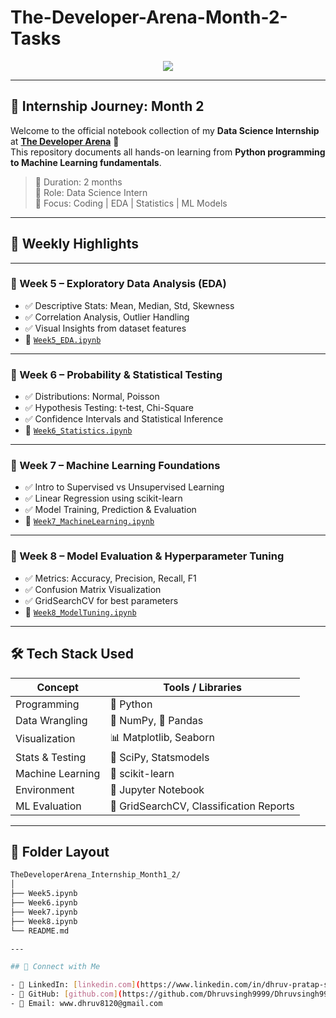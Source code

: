 # The-Developer-Arena-Month-2-Tasks
<p align="center">
  <img src="https://img.shields.io/badge/THE%20DEVELOPER%20ARENA-MONTH%202%20INTERNSHIP-blueviolet?style=for-the-badge&logo=python&logoColor=white" />
</p>

---

## 🚀 Internship Journey: Month 2

Welcome to the official notebook collection of my **Data Science Internship** at [**The Developer Arena**](https://thedeveloperarena.tech/) 🚀  
This repository documents all hands-on learning from **Python programming to Machine Learning fundamentals**.

> 📅 Duration: 2 months  
> 💼 Role: Data Science Intern  
> 📍 Focus: Coding | EDA | Statistics | ML Models

---

## 📆 Weekly Highlights
---

### 🔹 Week 5 – Exploratory Data Analysis (EDA)
- ✅ Descriptive Stats: Mean, Median, Std, Skewness
- ✅ Correlation Analysis, Outlier Handling
- ✅ Visual Insights from dataset features
- 📁 [`Week5_EDA.ipynb`](./Week5.ipynb)

---

### 🔹 Week 6 – Probability & Statistical Testing
- ✅ Distributions: Normal, Poisson
- ✅ Hypothesis Testing: t-test, Chi-Square
- ✅ Confidence Intervals and Statistical Inference
- 📁 [`Week6_Statistics.ipynb`](./Week6.ipynb)

---

### 🔹 Week 7 – Machine Learning Foundations
- ✅ Intro to Supervised vs Unsupervised Learning
- ✅ Linear Regression using scikit-learn
- ✅ Model Training, Prediction & Evaluation
- 📁 [`Week7_MachineLearning.ipynb`](./Week7.ipynb)

---

### 🔹 Week 8 – Model Evaluation & Hyperparameter Tuning
- ✅ Metrics: Accuracy, Precision, Recall, F1
- ✅ Confusion Matrix Visualization
- ✅ GridSearchCV for best parameters
- 📁 [`Week8_ModelTuning.ipynb`](./Week8.ipynb)

---

## 🛠️ Tech Stack Used

| Concept               | Tools / Libraries                        |
|-----------------------|------------------------------------------|
| Programming           | 🐍 Python                                |
| Data Wrangling        | 🔢 NumPy, 🐼 Pandas                       |
| Visualization         | 📊 Matplotlib, Seaborn                   |
| Stats & Testing       | 🧪 SciPy, Statsmodels                    |
| Machine Learning      | 🤖 scikit-learn                          |
| Environment           | 📓 Jupyter Notebook                      |
| ML Evaluation         | 🎯 GridSearchCV, Classification Reports  |

---

## 🧱 Folder Layout

```bash
TheDeveloperArena_Internship_Month1_2/
│
├── Week5.ipynb
├── Week6.ipynb
├── Week7.ipynb
├── Week8.ipynb
└── README.md

---

## 🔗 Connect with Me

- 💼 LinkedIn: [linkedin.com](https://www.linkedin.com/in/dhruv-pratap-singh-459524284)
- 🐙 GitHub: [github.com](https://github.com/Dhruvsingh9999/Dhruvsingh9999)
- 📧 Email: www.dhruv8120@gmail.com
